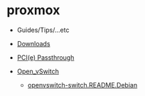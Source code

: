 # proxmox

* Guides/Tips/...etc

* [Downloads](https://pve.proxmox.com/wiki/Downloads)
* [PCI(e) Passthrough](https://pve.proxmox.com/wiki/PCI%28e%29_Passthrough)
* [Open_vSwitch](https://pve.proxmox.com/wiki/Open_vSwitch)
    * [openvswitch-switch.README.Debian](https://github.com/openvswitch/ovs/blob/master/debian/openvswitch-switch.README.Debian)